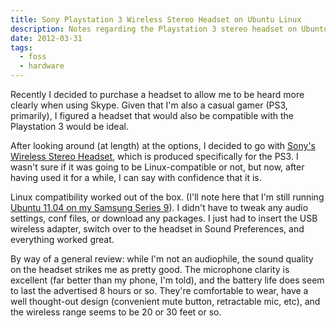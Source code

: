 ```yaml
---
title: Sony Playstation 3 Wireless Stereo Headset on Ubuntu Linux
description: Notes regarding the Playstation 3 stereo headset on Ubuntu Linux.
date: 2012-03-31
tags:
  - foss
  - hardware
---
```


Recently I decided to purchase a headset to allow me to be heard more clearly
when using Skype. Given that I'm also a casual gamer (PS3, primarily), I
figured a headset that would also be compatible with the Playstation 3 would be
ideal.

After looking around (at length) at the options, I decided to go with [Sony's
Wireless Stereo Headset][amazon], which is produced specifically for the PS3. I
wasn't sure if it was going to be Linux-compatible or not, but now, after
having used it for a while, I can say with confidence that it is.

<!--more-->

Linux compatibility worked out of the box. (I'll note here that I'm still
running [Ubuntu 11.04 on my Samsung Series 9][install-lubuntu]). I didn't have
to tweak any audio settings, conf files, or download any packages. I just had
to insert the USB wireless adapter, switch over to the headset in Sound
Preferences, and everything worked great.

By way of a general review: while I'm not an audiophile, the sound quality on
the headset strikes me as pretty good. The microphone clarity is excellent (far
better than my phone, I'm told), and the battery life does seem to last the
advertised 8 hours or so. They're comfortable to wear, have a well thought-out
design (convenient mute button, retractable mic, etc), and the wireless range
seems to be 20 or 30 feet or so.

[amazon]:          http://amzn.to/2Fu7w0n
[install-lubuntu]: /blog/post/installing-ubunutu-on-a-samsung-series-9-laptop
